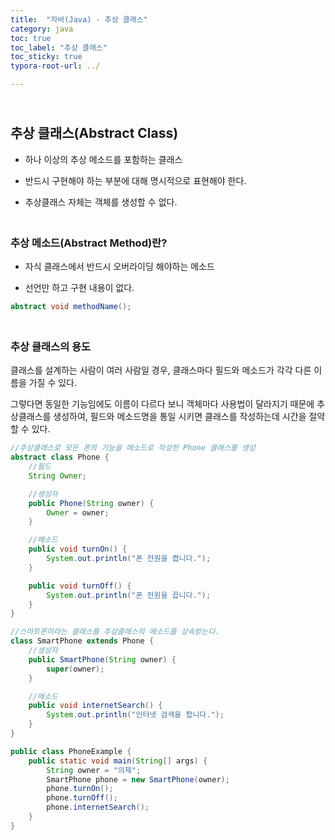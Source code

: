```yaml
---
title:  "자바(Java) - 추상 클래스"
category: java
toc: true
toc_label: "추상 클래스"
toc_sticky: true
typora-root-url: ../

---
```


## <br>추상 클래스(Abstract Class)

- 하나 이상의 추상 메소드를 포함하는 클래스


- 반드시 구현해야 하는 부분에 대해 명시적으로 표현해야 한다.


- 추상클래스 자체는 객체를 생성할 수 없다.


### <br>추상 메소드(Abstract Method)란?

- 자식 클래스에서 반드시 오버라이딩 해야하는 메소드


- 선언만 하고 구현 내용이 없다.


```java
abstract void methodName();
```

### <br>추상 클래스의 용도

클래스를 설계하는 사람이 여러 사람일 경우, 클래스마다 필드와 메소드가 각각 다른 이름을 가질 수 있다. 

그렇다면 동일한 기능임에도 이름이 다르다 보니 객체마다 사용법이 달라지기 때문에 추상클래스를 생성하여, 필드와 메소드명을 통일 시키면 클래스를 작성하는데 시간을 절약할 수 있다.

```java
//추상클래스로 모든 폰의 기능을 메소드로 작성한 Phone 클래스를 생성
abstract class Phone {
    //필드
    String Owner;

    //생성자
    public Phone(String owner) {
        Owner = owner;
    }

    //메소드
    public void turnOn() {
        System.out.println("폰 전원을 켭니다.");
    }

    public void turnOff() {
        System.out.println("폰 전원을 끕니다.");
    }
}

//스마트폰이라는 클래스를 추상클래스의 메소드를 상속받는다.
class SmartPhone extends Phone {
    //생성자
    public SmartPhone(String owner) {
        super(owner);
    }

    //메소드
    public void internetSearch() {
        System.out.println("인터넷 검색을 합니다.");
    }
}

public class PhoneExample {
    public static void main(String[] args) {
        String owner = "의제";
        SmartPhone phone = new SmartPhone(owner);
        phone.turnOn();
        phone.turnOff();
        phone.internetSearch();
    }
}
```



